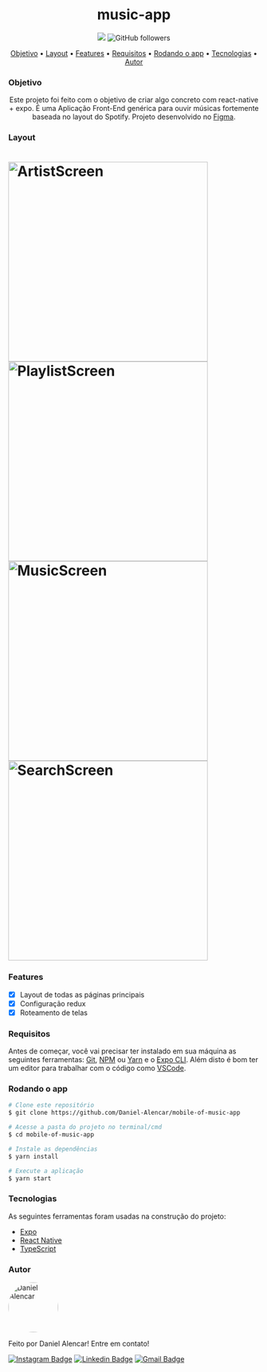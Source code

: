 
<h1 align="center">
  music-app
</h1>

<p align="center">
  <img src="https://img.shields.io/static/v1?label=Status&message=Finalizado&color=d4f002&style=flat-square&logo=dev">
  <img alt="GitHub followers" src="https://img.shields.io/github/followers/Daniel-Alencar?logo=github&style=flat-square">
</p>

<p align="center">
 <a href="#objetivo">Objetivo</a> •
 <a href="#layout">Layout</a> • 
 <a href="#features">Features</a> • 
 <a href="#requisitos">Requisitos</a> • 
 <a href="#rodando-o-app">Rodando o app</a> • 
 <a href="#tecnologias">Tecnologias</a> • 
 <a href="#autor">Autor</a>
</p>

### Objetivo

<p align="center"> Este projeto foi feito com o objetivo de criar algo concreto com react-native + expo. É uma Aplicação Front-End genérica para ouvir músicas fortemente baseada no layout do Spotify. Projeto desenvolvido no <a href="https://www.figma.com/file/SyrEVI36hw0MtH06IUeseN/music-app?node-id=5%3A2">Figma</a>.</p>

### Layout

<p align="center">
  <h1 style="display: flex; flex-wrap: wrap;">
    <img width="400" alt="ArtistScreen" title="#ArtistScreen" src="./assets/ArtistScreen.jpg" />
    <img width="400" alt="PlaylistScreen" title="#PlaylistScreen" src="./assets/PlaylistScreen.jpg" />
    <img width="400" alt="MusicScreen" title="#MusicScreen" src="./assets/MusicScreen.jpg" />
    <img width="400" alt="SearchScreen" title="#SearchScreen" src="./assets/SearchScreen.jpg" />

  </h1>
</p>

### Features

- [x] Layout de todas as páginas principais
- [x] Configuração redux
- [x] Roteamento de telas

### Requisitos

Antes de começar, você vai precisar ter instalado em sua máquina as seguintes ferramentas:
[Git](https://git-scm.com), [NPM](https://nodejs.org/en/) ou [Yarn](https://yarnpkg.com/) e o [Expo CLI](https://docs.expo.dev/workflow/expo-cli/). 
Além disto é bom ter um editor para trabalhar com o código como [VSCode](https://code.visualstudio.com/).


### Rodando o app

```bash
# Clone este repositório
$ git clone https://github.com/Daniel-Alencar/mobile-of-music-app

# Acesse a pasta do projeto no terminal/cmd
$ cd mobile-of-music-app

# Instale as dependências
$ yarn install

# Execute a aplicação
$ yarn start
```

### Tecnologias

As seguintes ferramentas foram usadas na construção do projeto:

- [Expo](https://expo.dev/)
- [React Native](https://reactnative.dev/)
- [TypeScript](https://www.typescriptlang.org/)

### Autor

<img 
    style="border-radius: 50%;"
    src="https://avatars2.githubusercontent.com/u/51214434?s=400&u=439cd150f8dbf2706452ce6a362992e077285793&v=4"
    width="100px;"
    alt="Daniel Alencar"
/>

Feito por Daniel Alencar! 
Entre em contato!

[![Instagram Badge](https://img.shields.io/badge/-@daniel_alencar_-de2099?style=flat-square&logo=Instagram&logoColor=white&link=https://www.linkedin.com/in/Daniel746/)](https://www.instagram.com/daniel_alencar_/) [![Linkedin Badge](https://img.shields.io/badge/-Daniel-blue?style=flat-square&logo=Linkedin&logoColor=white&link=https://www.linkedin.com/in/Daniel746/)](https://www.linkedin.com/in/Daniel746/) [![Gmail Badge](https://img.shields.io/badge/-danielalencar746@gmail.com-c14438?style=flat-square&logo=Gmail&logoColor=white&link=mailto:danielalencar746@gmail.com)](mailto:danielalencar746@gmail.com)
